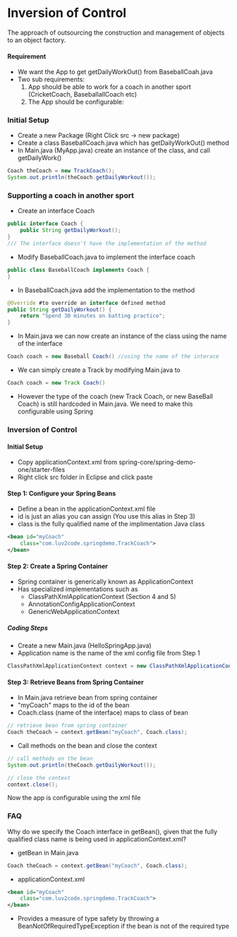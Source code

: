 # Inversion of Control

The approach of outsourcing the construction and management of objects to an object factory. 

#### Requirement
* We want the App to get getDailyWorkOut() from BaseballCoah.java
* Two sub requirements:
  1. App should be able to work for a coach in another sport (CricketCoach, BaseballallCoach etc)
  2. The App should be configurable: 

### Initial Setup
* Create a new Package (Right Click src -> new package) 
* Create a class BaseballCoach.java which has getDailyWorkOut() method
* In Main.java (MyApp.java) create an instance of the class, and call getDailyWork()
```java
Coach theCoach = new TrackCoach();
System.out.println(theCoach.getDailyWorkout());	
```

### Supporting a coach in another sport
* Create an interface Coach
```java
public interface Coach {
	public String getDailyWorkout();
}
/// The interface doesn't have the implementation of the method
```
* Modify BaseballCoach.java to implement the interface coach
```java
public class BaseballCoach implements Coach {
}
```
* In BaseballCoach.java add the implementation to the method
```java
@Override #to override an interface defined method
public String getDailyWorkout() {
	return "Spend 30 minutes on batting practice";
}
```
* In Main.java we can now create an instance of the class using the name of the interface
```java
Coach coach = new Baseball Coach() //using the name of the interace
```
* We can simply create a Track by modifying Main.java to
```java
Coach coach = new Track Coach()
```
* However the type of the coach (new Track Coach, or new BaseBall Coach) is still hardcoded in Main.java. We need to make this configurable using Spring

### Inversion of Control

#### Initial Setup
* Copy applicationContext.xml from spring-core/spring-demo-one/starter-files
* Right click src folder in Eclipse and click paste

#### Step 1: Configure your Spring Beans
* Define a bean in the applicationContext.xml file 
* id is just an alias you can assign (You use this alias in Step 3)
* class is the fully qualified name of the implimentation Java class
```xml
<bean id="myCoach"
	class="com.luv2code.springdemo.TrackCoach">	
</bean>
```

#### Step 2: Create a Spring Container 
* Spring container is generically known as ApplicationContext  
* Has specialized implementations such as 
  * ClassPathXmlApplicationContext (Section 4 and 5)
  * AnnotationConfigApplicationContext
  * GenericWebApplicationContext

##### Coding Steps
* Create a new Main.java (HelloSpringApp.java)
* Application name is the name of the xml config file from Step 1
```java
ClassPathXmlApplicationContext context = new ClassPathXmlApplicationContext("applicationContext.xml");
```

#### Step 3: Retrieve Beans from Spring Container
* In Main.java retrieve bean from spring container
* "myCoach" maps to the id of the bean
* Coach.class (name of the interface) maps to class of bean
```java
// retrieve bean from spring container
Coach theCoach = context.getBean("myCoach", Coach.class); 
```
* Call methods on the bean and close the context
```java
// call methods on the bean
System.out.println(theCoach.getDailyWorkout());

// close the context
context.close();
```

Now the app is configurable using the xml file

### FAQ
Why do we specify the Coach interface in getBean(), given that the fully qualified class name is being used in applicationContext.xml?
* getBean in Main.java
```java
Coach theCoach = context.getBean("myCoach", Coach.class); 
```
* applicationContext.xml
```xml
<bean id="myCoach"
	class="com.luv2code.springdemo.TrackCoach">	
</bean>
```

* Provides a measure of type safety by throwing a BeanNotOfRequiredTypeException if the bean is not of the required type


